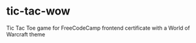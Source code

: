 # tic-tac-wow
Tic Tac Toe game for FreeCodeCamp frontend certificate with a World of Warcraft theme
